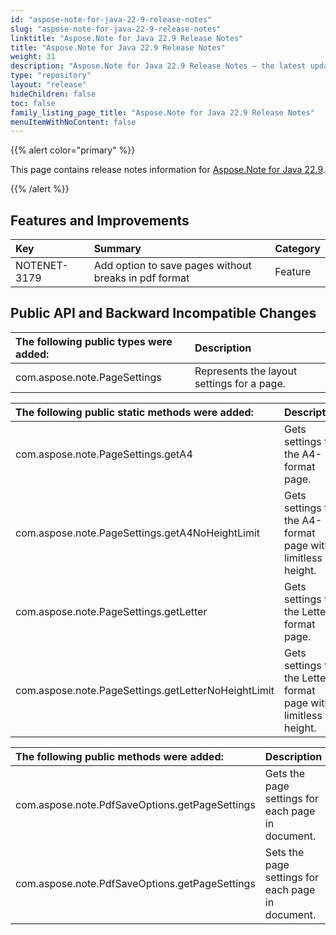 ```yaml
---
id: "aspose-note-for-java-22-9-release-notes"
slug: "aspose-note-for-java-22-9-release-notes"
linktitle: "Aspose.Note for Java 22.9 Release Notes"
title: "Aspose.Note for Java 22.9 Release Notes"
weight: 31
description: "Aspose.Note for Java 22.9 Release Notes – the latest updates and fixes."
type: "repository"
layout: "release"
hideChildren: false
toc: false
family_listing_page_title: "Aspose.Note for Java 22.9 Release Notes"
menuItemWithNoContent: false
---
```


{{% alert color="primary" %}}

This page contains release notes information for [Aspose.Note for Java 22.9](https://releases.aspose.com/note/java/22-9/).

{{% /alert %}}

## **Features and Improvements**

|**Key**|**Summary**|**Category**|
| :- | :- | :- |
|NOTENET-3179|Add option to save pages without breaks in pdf format|Feature|

## **Public API and Backward Incompatible Changes**

|**The following public types were added:**|**Description**|
| :- | :- |
|com.aspose.note.PageSettings|Represents the layout settings for a page.|

|**The following public static methods were added:**|**Description**|
| :- | :- |
|com.aspose.note.PageSettings.getA4|Gets settings for the A4-format page.|
|com.aspose.note.PageSettings.getA4NoHeightLimit|Gets settings for the A4-format page with limitless height.|
|com.aspose.note.PageSettings.getLetter|Gets settings for the Letter-format page.|
|com.aspose.note.PageSettings.getLetterNoHeightLimit|Gets settings for the Letter-format page with limitless height.|

|**The following public methods were added:**|**Description**|
| :- | :- |
|com.aspose.note.PdfSaveOptions.getPageSettings|Gets the page settings for each page in document.|
|com.aspose.note.PdfSaveOptions.getPageSettings|Sets the page settings for each page in document.|

